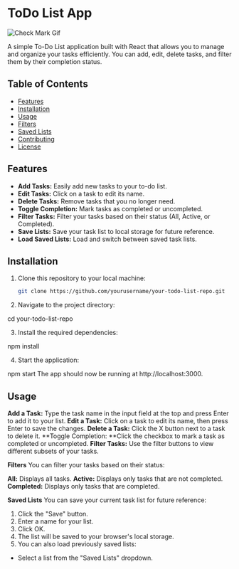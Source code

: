 # ToDo List App

![Check Mark Gif](./static/verified.gif)

A simple To-Do List application built with React that allows you to manage and organize your tasks efficiently. You can add, edit, delete tasks, and filter them by their completion status.

## Table of Contents

- [Features](#features)
- [Installation](#installation)
- [Usage](#usage)
- [Filters](#filters)
- [Saved Lists](#saved-lists)
- [Contributing](#contributing)
- [License](#license)

## Features

- **Add Tasks:** Easily add new tasks to your to-do list.
- **Edit Tasks:** Click on a task to edit its name.
- **Delete Tasks:** Remove tasks that you no longer need.
- **Toggle Completion:** Mark tasks as completed or uncompleted.
- **Filter Tasks:** Filter your tasks based on their status (All, Active, or Completed).
- **Save Lists:** Save your task list to local storage for future reference.
- **Load Saved Lists:** Load and switch between saved task lists.

## Installation

1. Clone this repository to your local machine:

   ```bash
   git clone https://github.com/yourusername/your-todo-list-repo.git

2. Navigate to the project directory:

cd your-todo-list-repo

3. Install the required dependencies:

npm install

4. Start the application:

npm start
The app should now be running at http://localhost:3000.

## Usage

**Add a Task:** Type the task name in the input field at the top and press Enter to add it to your list.
**Edit a Task:** Click on a task to edit its name, then press Enter to save the changes.
**Delete a Task:** Click the X button next to a task to delete it.
**Toggle Completion: **Click the checkbox to mark a task as completed or uncompleted.
**Filter Tasks:** Use the filter buttons to view different subsets of your tasks.

**Filters**
You can filter your tasks based on their status:

**All:** Displays all tasks.
**Active:** Displays only tasks that are not completed.
**Completed:** Displays only tasks that are completed.

**Saved Lists**
You can save your current task list for future reference:

1. Click the "Save" button.
2. Enter a name for your list.
3. Click OK.
4. The list will be saved to your browser's local storage.
5. You can also load previously saved lists:
+ Select a list from the "Saved Lists" dropdown.
